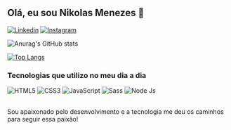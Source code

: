 ## Olá, eu sou Nikolas Menezes 👋

[![Linkedin](https://img.shields.io/badge/LinkedIn-0077B5?style=for-the-badge&logo=linkedin&logoColor=white)](https://www.linkedin.com/in/nikolas-matheus-de-menezes-880a79236/)
[![Instagram](https://img.shields.io/badge/Instagram-E4405F?style=for-the-badge&logo=instagram&logoColor=white)](https://www.instagram.com/nikolas_menezes/)<br>

![Anurag's GitHub stats](https://github-readme-stats.vercel.app/api?username=NikolasMenezes&show_icons=true&theme=transparent)

[![Top Langs](https://github-readme-stats.vercel.app/api/top-langs/?username=NikolasMenezes&layout=compact)](https://github.com/anuraghazra/github-readme-stats)

### Tecnologias que utilizo no meu dia a dia

<div style="display: inline_block">
<img style="align: center;" src="https://img.shields.io/badge/HTML5-E34F26?style=for-the-badge&logo=html5&logoColor=white" alt="HTML5"/>
<img style="align: center;" src="https://img.shields.io/badge/CSS3-1572B6?style=for-the-badge&logo=css3&logoColor=white" alt="CSS3"/>
<img style="align: center;" src="https://img.shields.io/badge/JavaScript-F7DF1E?style=for-the-badge&logo=javascript&logoColor=black" alt="JavaScript"/>
<img style="align: center;" src="https://img.shields.io/badge/Sass-CC6699?style=for-the-badge&logo=sass&logoColor=white" alt="Sass"/>
<img style="align: center;" src="https://img.shields.io/badge/Node.js-43853D?style=for-the-badge&logo=node.js&logoColor=white" alt="Node Js"/>
</div>
<br>
<p>Sou apaixonado pelo desenvolvimento e a tecnologia me deu os caminhos para seguir essa paixão!</p>
